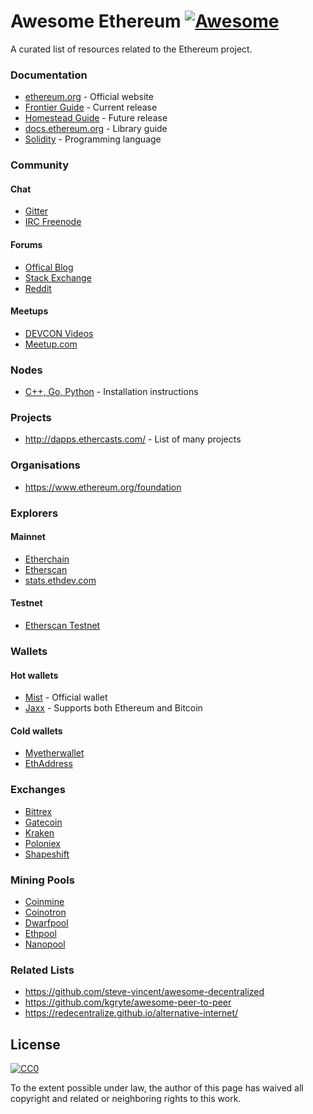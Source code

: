 # Awesome Ethereum [![Awesome](https://cdn.rawgit.com/sindresorhus/awesome/d7305f38d29fed78fa85652e3a63e154dd8e8829/media/badge.svg)](https://github.com/sindresorhus/awesome)

A curated list of resources related to the Ethereum project.

### Documentation

* [ethereum.org](https://www.ethereum.org/) - Official website
* [Frontier Guide](https://ethereum.gitbooks.io/frontier-guide/content/) - Current release
* [Homestead Guide](https://ethereum-homestead.readthedocs.org/en/latest/) - Future release
* [docs.ethereum.org](https://docs.ethereum.org/) - Library guide
* [Solidity](http://solidity.readthedocs.org/) - Programming language

### Community

#### Chat

* [Gitter](https://gitter.im/ethereum/)
* [IRC Freenode](irc://freenode/ethereum)

#### Forums

* [Offical Blog](https://blog.ethereum.org/)
* [Stack Exchange](https://ethereum.stackexchange.com/)
* [Reddit](https://www.reddit.com/r/ethereum)

#### Meetups

* [DEVCON Videos](http://www.youtube.com/ethereumproject)
* [Meetup.com](http://ethereum.meetup.com/)

### Nodes

* [C++, Go, Python](https://www.ethereum.org/cli) - Installation instructions

### Projects

* http://dapps.ethercasts.com/ - List of many projects

### Organisations

* https://www.ethereum.org/foundation

### Explorers

#### Mainnet

* [Etherchain](https://www.etherchain.org/)
* [Etherscan](http://etherscan.io/)
* [stats.ethdev.com](http://stats.ethdev.com/)

#### Testnet

* [Etherscan Testnet](http://testnet.etherscan.io/)

### Wallets

#### Hot wallets

* [Mist](https://github.com/ethereum/mist) - Official wallet
* [Jaxx](http://jaxx.io/) - Supports both Ethereum and Bitcoin

#### Cold wallets

* [Myetherwallet](http://myetherwallet.com/)
* [EthAddress](https://github.com/ryepdx/ethaddress.org)

### Exchanges

* [Bittrex](https://bittrex.com/)
* [Gatecoin](https://gatecoin.com/)
* [Kraken](https://kraken.com/)
* [Poloniex](https://poloniex.com/)
* [Shapeshift](https://shapeshift.io/)

### Mining Pools

* [Coinmine](https://www2.coinmine.pl/)
* [Coinotron](https://www.coinotron.com/app?action=home)
* [Dwarfpool](http://dwarfpool.com/)
* [Ethpool](http://ethpool.org/)
* [Nanopool](http://nanopool.org/)

### Related Lists

* https://github.com/steve-vincent/awesome-decentralized
* https://github.com/kgryte/awesome-peer-to-peer
* https://redecentralize.github.io/alternative-internet/

## License

[![CC0](https://i.creativecommons.org/p/zero/1.0/88x31.png)](https://creativecommons.org/publicdomain/zero/1.0/)

To the extent possible under law, the author of this page has waived all copyright and related or neighboring rights to this work.

